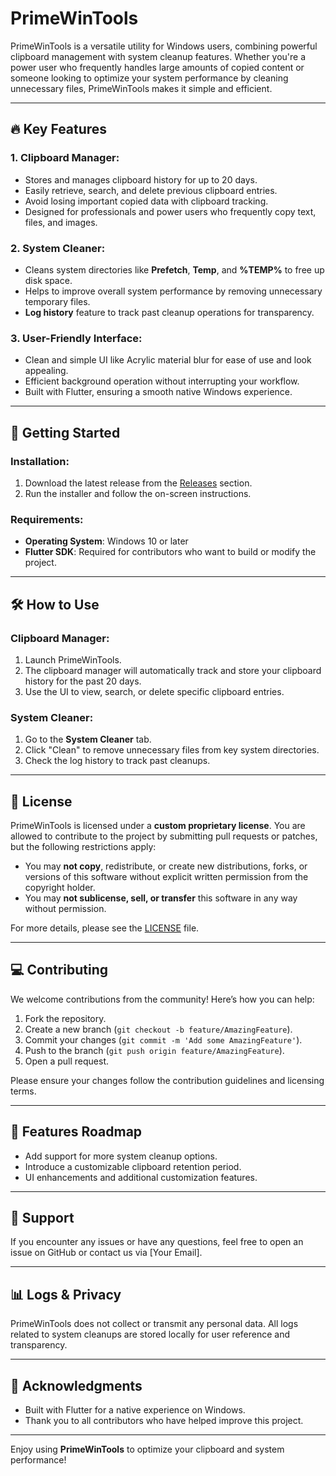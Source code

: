 # PrimeWinTools

PrimeWinTools is a versatile utility for Windows users, combining powerful clipboard management with system cleanup features. Whether you're a power user who frequently handles large amounts of copied content or someone looking to optimize your system performance by cleaning unnecessary files, PrimeWinTools makes it simple and efficient.

---

## 🔥 Key Features

### 1. Clipboard Manager:
- Stores and manages clipboard history for up to 20 days.
- Easily retrieve, search, and delete previous clipboard entries.
- Avoid losing important copied data with clipboard tracking.
- Designed for professionals and power users who frequently copy text, files, and images.

### 2. System Cleaner:
- Cleans system directories like **Prefetch**, **Temp**, and **%TEMP%** to free up disk space.
- Helps to improve overall system performance by removing unnecessary temporary files.
- **Log history** feature to track past cleanup operations for transparency.

### 3. User-Friendly Interface:
- Clean and simple UI like Acrylic material blur for ease of use and look appealing.
- Efficient background operation without interrupting your workflow.
- Built with Flutter, ensuring a smooth native Windows experience.

---

## 🚀 Getting Started

### Installation:

1. Download the latest release from the [Releases]([https://github.com/thechampusman/PrimeWinTools/releases]) section.
2. Run the installer and follow the on-screen instructions.

### Requirements:
- **Operating System**: Windows 10 or later
- **Flutter SDK**: Required for contributors who want to build or modify the project.

---

## 🛠️ How to Use

### Clipboard Manager:
1. Launch PrimeWinTools.
2. The clipboard manager will automatically track and store your clipboard history for the past 20 days.
3. Use the UI to view, search, or delete specific clipboard entries.

### System Cleaner:
1. Go to the **System Cleaner** tab.
2. Click "Clean" to remove unnecessary files from key system directories.
3. Check the log history to track past cleanups.

---

## 📜 License

PrimeWinTools is licensed under a **custom proprietary license**. You are allowed to contribute to the project by submitting pull requests or patches, but the following restrictions apply:
- You may **not copy**, redistribute, or create new distributions, forks, or versions of this software without explicit written permission from the copyright holder.
- You may **not sublicense, sell, or transfer** this software in any way without permission.

For more details, please see the [LICENSE](./LICENSE.txt) file.

---

## 💻 Contributing

We welcome contributions from the community! Here’s how you can help:

1. Fork the repository.
2. Create a new branch (`git checkout -b feature/AmazingFeature`).
3. Commit your changes (`git commit -m 'Add some AmazingFeature'`).
4. Push to the branch (`git push origin feature/AmazingFeature`).
5. Open a pull request.

Please ensure your changes follow the contribution guidelines and licensing terms.

---

## 🌟 Features Roadmap

- Add support for more system cleanup options.
- Introduce a customizable clipboard retention period.
- UI enhancements and additional customization features.

---

## 🤝 Support

If you encounter any issues or have any questions, feel free to open an issue on GitHub or contact us via [Your Email].

---

## 📊 Logs & Privacy

PrimeWinTools does not collect or transmit any personal data. All logs related to system cleanups are stored locally for user reference and transparency.

---

## 📜 Acknowledgments

- Built with Flutter for a native experience on Windows.
- Thank you to all contributors who have helped improve this project.

---

Enjoy using **PrimeWinTools** to optimize your clipboard and system performance!

